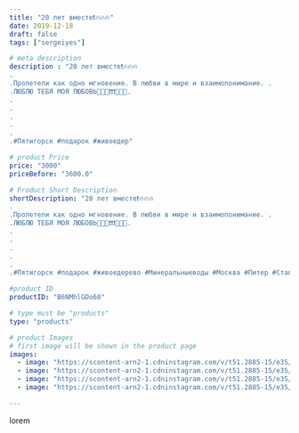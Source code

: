 ```yaml
---
title: "20 лет вместе❗🔥🔥🔥"
date: 2019-12-18
draft: false
tags: ["sergeiyes"]

# meta description
description : "20 лет вместе❗🔥🔥🔥
.
.Пролетели как одно мгновение. В любви в мире и взаимопонимание. .
.ЛЮБЛЮ ТЕБЯ МОЯ ЛЮБОВЬ💋💋💋❗❗❗🌷🌷🌷.
.
.
.
.
.
.#Пятигорск #подарок #живоедер"

# product Price
price: "3000"
priceBefore: "3600.0"

# Product Short Description
shortDescription: "20 лет вместе❗🔥🔥🔥
.
.Пролетели как одно мгновение. В любви в мире и взаимопонимание. .
.ЛЮБЛЮ ТЕБЯ МОЯ ЛЮБОВЬ💋💋💋❗❗❗🌷🌷🌷.
.
.
.
.
.
.#Пятигорск #подарок #живоедерево #Минеральныеводы #Москва #Питер #Ставрополь #Сочи #Симферополь #Севастополь #Анапа #Краснодар #Екатеринбург #Челябинск #Ессентуки #Железноводск #Кисловодск #gruppazahvata #семья"

#product ID
productID: "B6NMhlGDo60"

# type must be "products"
type: "products"

# product Images
# first image will be shown in the product page
images:
  - image: "https://scontent-arn2-1.cdninstagram.com/v/t51.2885-15/e35/73401911_596983361060347_780405429383318744_n.jpg?se=8&tp=1&_nc_ht=scontent-arn2-1.cdninstagram.com&_nc_cat=107&_nc_ohc=z8BA0V059qEAX81-HTN&oh=e79b9b4b59e8a878782c35d8f317a2f7&oe=606CCC22&ig_cache_key=MjIwMTQ3MDg3MzY2Mjk1MzE2NQ%3D%3D.2"
  - image: "https://scontent-arn2-1.cdninstagram.com/v/t51.2885-15/e35/73420405_2599602040160903_4052748680031147927_n.jpg?se=8&tp=1&_nc_ht=scontent-arn2-1.cdninstagram.com&_nc_cat=111&_nc_ohc=21qEz8PEgl0AX_hI5SK&oh=79fd4c56b332669b014930945b6ffe6f&oe=606BB262&ig_cache_key=MjIwMTQ3MDg3MzcwNDkxNjI0NA%3D%3D.2"
  - image: "https://scontent-arn2-1.cdninstagram.com/v/t51.2885-15/e35/75272144_521125821815157_930011015644411050_n.jpg?se=8&tp=1&_nc_ht=scontent-arn2-1.cdninstagram.com&_nc_cat=109&_nc_ohc=4za5SC0Jn64AX-R3fr4&oh=ec8306e9ac7d67f5208656f875dd7c3a&oe=6069CF5C&ig_cache_key=MjIwMTQ3MDg3MzY3OTc1NjE0Mg%3D%3D.2"
  - image: "https://scontent-arn2-1.cdninstagram.com/v/t51.2885-15/e35/72906273_411152952957436_666543746075879880_n.jpg?se=8&tp=1&_nc_ht=scontent-arn2-1.cdninstagram.com&_nc_cat=104&_nc_ohc=mFrYK-lc0OYAX-Q1Gv-&oh=67a0235333beeb1f560c79c1083aeda2&oe=606ADD11&ig_cache_key=MjIwMTQ3MDg3MzY5NjU2Njg5Mw%3D%3D.2"

---
```

lorem
